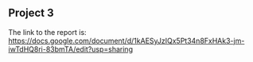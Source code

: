 ## Project 3

The link to the report is: https://docs.google.com/document/d/1kAESyJzIQx5Pt34n8FxHAk3-jm-iwTdHQ8ri-83bmTA/edit?usp=sharing
